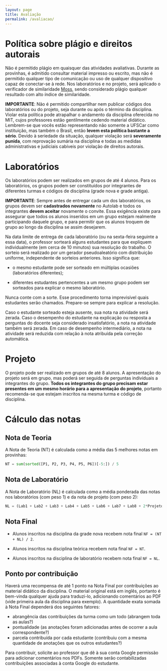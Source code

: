 ```yaml
---
layout: page
title: Avaliação
permalink: /avaliacao/
---
```


# Política sobre plágio e direitos autorais

Não é permitido plágio em quaisquer das atividades avaliativas. Durante as provinhas, é admitido consultar material impresso ou escrito, mas não é permitido qualquer tipo de comunicação ou uso de qualquer dispositivo capaz de conectar-se à rede. Nos laboratórios e no projeto, será aplicado o verificador de similaridade [Moss](https://theory.stanford.edu/~aiken/moss/), sendo considerado plágio qualquer resultado com alto índice de similaridade.

**IMPORTANTE**: Não é permitido compartilhar nem publicar códigos dos laboratórios ou do projeto, seja durante ou após o término da disciplina. Violar esta política pode atrapalhar o andamento da disciplina oferecida no MIT, cujos professores estão gentilmente cedendo material didático. Lembrem-se que vocês estão representando não somente a UFSCar como instituição, mas também o Brasil, então **levem esta política bastante a sério**. Devido à seriedade da situação, qualquer violação será **severamente punida**, com reprovação sumária na disciplina e todas as medidas administrativas e judiciais cabíveis por violação de direitos autorais.


# Laboratórios

Os laboratórios podem ser realizados em grupos de até 4 alunos. Para os laboratórios, os grupos podem ser constituídos por integrantes de diferentes turmas e códigos de disciplina (grade nova e grade antiga).

**IMPORTANTE**: Sempre antes de entregar cada um dos laboratórios, os grupos devem ser **cadastrados novamente** no Autolab e todos os integrantes **devem aceitar** novamente o convite. Essa exigência existe para assegurar que todos os alunos inseridos em um grupo estejam realmente participando daquele grupo, e para permitir que os alunos troquem de grupo ao longo da disciplina se assim desejarem.

Na data limite de entrega de cada laboratório (ou na sexta-feira seguinte a essa data), o professor sorteará alguns estudantes para que expliquem individualmente (em cerca de 10 minutos) sua resolução do trabalho. O sorteio será realizado por um gerador pseudoaleatório com distribuição uniforme, independente de sorteios anteriores. Isso significa que:

 * o mesmo estudante pode ser sorteado em múltiplas ocasiões (laboratórios diferentes);

 * diferentes estudantes pertencentes a um mesmo grupo podem ser sorteados para explicar o mesmo laboratório.

Nunca conte com a sorte. Esse procedimento torna imprevisível quais estudantes serão chamados. Prepare-se sempre para explicar a resolução.

Caso o estudante sorteado esteja ausente, sua nota na atividade será zerada. Caso o desempenho do estudante na explicação ou resposta a perguntas do docente seja considerado insatisfatório, a nota na atividade também será zerada. Em caso de desempenho intermediário, a nota na atividade será reduzida com relação à nota atribuída pela correção automática.


# Projeto

O projeto pode ser realizado em grupos de até 8 alunos. A apresentação do projeto será em grupo, mas poderá ser seguida de perguntas individuais a integrantes do grupo. **Todos os integrantes do grupo precisam estar presentes em um mesmo horário para a apresentação do projeto**, portanto recomenda-se que estejam inscritos na mesma turma e código de disciplina.


# Cálculo das notas

## Nota de Teoria

A Nota de Teoria (NT) é calculada como a média das 5 melhores notas em provinhas:

```python
NT = sum(sorted([P1, P2, P3, P4, P5, P6])[-5:]) / 5
```

## Nota de Laboratório

A Nota de Laboratório (NL) é calculada como a média ponderada das notas nos laboratórios (com peso 1) e da nota de projeto (com peso 2):

```python
NL = (Lab1 + Lab2 + Lab3 + Lab4 + Lab5 + Lab6 + Lab7 + Lab8 + 2*Projeto) / 10
```

## Nota Final

 * Alunos inscritos na disciplina da grade nova recebem nota final `NF = (NT + NL) / 2`.

 * Alunos inscritos na disciplina teórica recebem nota final `NF = NT`.

 * Alunos inscritos na disciplina de laboratório recebem nota final `NF = NL`.


## Ponto por contribuição

Haverá uma recompensa de até 1 ponto na Nota Final por contribuições ao material didático da disciplina. O material original está em inglês, portanto é bem-vinda qualquer ajuda para traduzi-lo, adicionando comentários ao PDF (vide primeira aula da disciplina para exemplo). A quantidade exata somada à Nota Final dependerá dos seguintes fatores:

 * abrangência das contribuições da turma como um todo (abrangem toda as aulas?)
 * pontualidade (as anotações foram adicionadas antes de ocorrer a aula correspondente?)
 * parcela contribuída por cada estudante (contribuiu com a mesma quantidade de anotações que os outros estudantes?)

Para contribuir, solicite ao professor que dê à sua conta Google permissão para adicionar comentários nos PDFs. Somente serão contabilizadas contribuições associadas à conta Google do estudante.
